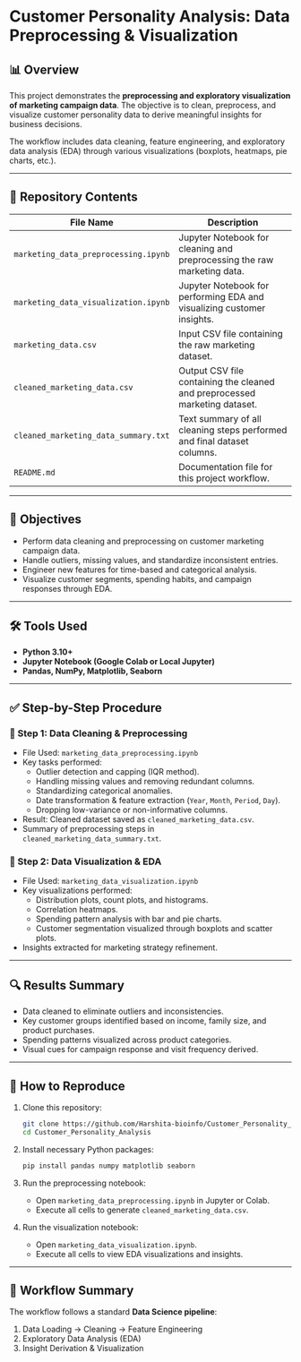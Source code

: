 

# Customer Personality Analysis: Data Preprocessing & Visualization

## 📊 Overview

This project demonstrates the **preprocessing and exploratory visualization of marketing campaign data**. The objective is to clean, preprocess, and visualize customer personality data to derive meaningful insights for business decisions.

The workflow includes data cleaning, feature engineering, and exploratory data analysis (EDA) through various visualizations (boxplots, heatmaps, pie charts, etc.).

---

## 📁 Repository Contents

| File Name                               | Description                                                                 |
|-----------------------------------------|-----------------------------------------------------------------------------|
| `marketing_data_preprocessing.ipynb`    | Jupyter Notebook for cleaning and preprocessing the raw marketing data.     |
| `marketing_data_visualization.ipynb`    | Jupyter Notebook for performing EDA and visualizing customer insights.      |
| `marketing_data.csv`            | Input CSV file containing the raw marketing dataset.  |
| `cleaned_marketing_data.csv`            | Output CSV file containing the cleaned and preprocessed marketing dataset.  |
| `cleaned_marketing_data_summary.txt`    | Text summary of all cleaning steps performed and final dataset columns.     |
| `README.md`                             | Documentation file for this project workflow.                               |

---

## 🎯 Objectives

- Perform data cleaning and preprocessing on customer marketing campaign data.
- Handle outliers, missing values, and standardize inconsistent entries.
- Engineer new features for time-based and categorical analysis.
- Visualize customer segments, spending habits, and campaign responses through EDA.

---

## 🛠️ Tools Used

- **Python 3.10+**
- **Jupyter Notebook (Google Colab or Local Jupyter)**
- **Pandas, NumPy, Matplotlib, Seaborn**

---

## ✅ Step-by-Step Procedure

### 🔹 Step 1: Data Cleaning & Preprocessing
- File Used: `marketing_data_preprocessing.ipynb`
- Key tasks performed:
  - Outlier detection and capping (IQR method).
  - Handling missing values and removing redundant columns.
  - Standardizing categorical anomalies.
  - Date transformation & feature extraction (`Year`, `Month`, `Period`, `Day`).
  - Dropping low-variance or non-informative columns.
- Result: Cleaned dataset saved as `cleaned_marketing_data.csv`.
- Summary of preprocessing steps in `cleaned_marketing_data_summary.txt`.

### 🔹 Step 2: Data Visualization & EDA
- File Used: `marketing_data_visualization.ipynb`
- Key visualizations performed:
  - Distribution plots, count plots, and histograms.
  - Correlation heatmaps.
  - Spending pattern analysis with bar and pie charts.
  - Customer segmentation visualized through boxplots and scatter plots.
- Insights extracted for marketing strategy refinement.

---

## 🔍 Results Summary

- Data cleaned to eliminate outliers and inconsistencies.
- Key customer groups identified based on income, family size, and product purchases.
- Spending patterns visualized across product categories.
- Visual cues for campaign response and visit frequency derived.

---

## 🔁 How to Reproduce

1. Clone this repository:
   ```bash
   git clone https://github.com/Harshita-bioinfo/Customer_Personality_Analysis.git
   cd Customer_Personality_Analysis
   ```

2. Install necessary Python packages:
   ```bash
   pip install pandas numpy matplotlib seaborn
   ```

3. Run the preprocessing notebook:
   - Open `marketing_data_preprocessing.ipynb` in Jupyter or Colab.
   - Execute all cells to generate `cleaned_marketing_data.csv`.

4. Run the visualization notebook:
   - Open `marketing_data_visualization.ipynb`.
   - Execute all cells to view EDA visualizations and insights.

---

## 🔄 Workflow Summary

The workflow follows a standard **Data Science pipeline**:

1. Data Loading → Cleaning → Feature Engineering
2. Exploratory Data Analysis (EDA)
3. Insight Derivation & Visualization

